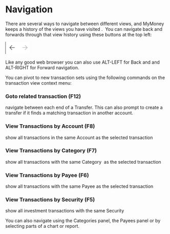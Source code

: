 
# Navigation

There are several ways to navigate between different views, and MyMoney keeps a history of the views you have visited .  You can navigate back and forwards through that view history using these buttons at the top left:

![](../Images/Navigation.png)

Like any good web browser you can also use ALT-LEFT for Back and and ALT-RIGHT for Forward navigation.

You can pivot to new transaction sets using the following commands on the transaction view context menu:

### Goto related transaction (F12)
navigate between each end of a Transfer.  This can also prompt to create a transfer if it finds a matching
transaction in another account.

### View Transactions by Account (F8)
show all transactions in the same Account as the selected transaction

### View Transactions by Category (F7)
show all transactions with the same Category  as the selected transaction

### View Transactions by Payee (F6)
show all transactions with the same Payee as the selected transaction

### View Transactions by Security (F5)
show all investment transactions with the same Security

You can also navigate using the Categories panel, the Payees panel or by selecting parts of a chart or report.





